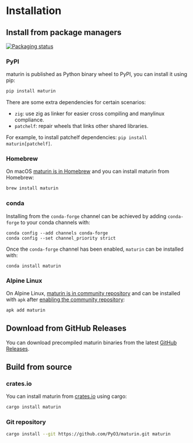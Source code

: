 # Installation

## Install from package managers

[![Packaging status](https://repology.org/badge/vertical-allrepos/maturin.svg?columns=4)](https://repology.org/project/maturin/versions)

### PyPI

maturin is published as Python binary wheel to PyPI, you can install it using pip:

```bash
pip install maturin
```

There are some extra dependencies for certain scenarios:

* `zig`: use zig as linker for easier cross compiling and manylinux compliance.
* `patchelf`: repair wheels that links other shared libraries.

For example, to install patchelf dependencies: `pip install maturin[patchelf]`.

### Homebrew

On macOS [maturin is in Homebrew](https://formulae.brew.sh/formula/maturin#default) and you can install maturin from Homebrew:

```bash
brew install maturin
```

### conda

Installing from the `conda-forge` channel can be achieved by adding `conda-forge` to your conda channels with:

```
conda config --add channels conda-forge
conda config --set channel_priority strict
```

Once the `conda-forge` channel has been enabled, `maturin` can be installed with:

```
conda install maturin
```

### Alpine Linux

On Alpine Linux, [maturin is in community repository](https://pkgs.alpinelinux.org/packages?name=maturin&branch=edge&repo=community)
and can be installed with `apk` after [enabling the community repository](https://wiki.alpinelinux.org/wiki/Enable_Community_Repository):

```bash
apk add maturin
```

## Download from GitHub Releases

You can download precompiled maturin binaries from the latest [GitHub Releases](https://github.com/PyO3/maturin/releases/latest).

## Build from source

### crates.io

You can install maturin from [crates.io](https://crates.io/crates/maturin) using cargo:

```bash
cargo install maturin
```

### Git repository

```bash
cargo install --git https://github.com/PyO3/maturin.git maturin
```
